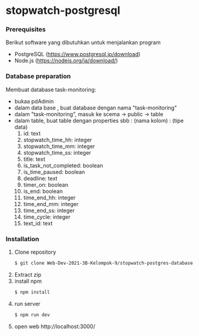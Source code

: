 # stopwatch-postgresql

### Prerequisites

Berikut software yang dibutuhkan untuk menjalankan program
- PostgreSQL (https://www.postgresql.jp/download)
- Node.js  (https://nodejs.org/ja/download/)

### Database preparation

Membuat database task-monitoring:
- bukaa pdAdmin
- dalam data base , buat database dengan nama "task-monitoring"
- dalam "task-monitoring", masuk ke scema -> public -> table
- dalam table, buat table dengan properties sbb : 
    (nama kolom) : (tipe data)
    1.  id: text
    2.  stopwatch_time_hh: integer
    3.  stopwatch_time_mm: integer
    4.  stopwatch_time_ss: integer
    5.  title: text
    6.  is_task_not_completed: boolean
    7.  is_time_paused: boolean
    8.  deadline: text
    9.  timer_on: boolean
    10. is_end: boolean
    11. time_end_hh: integer
    12. time_end_mm: integer
    13. time_end_ss: integer
    14. time_cycle: integer
    15. text_id: text
### Installation

1. Clone repository
   ```sh
   $ git clone Web-Dev-2021-3B-Kelompok-9/stopwatch-postgres-database
   ```
2. Extract zip
3. install npm  
   ```sh
   $ npm install
   ```
4. run server
   ```sh
   $ npm run dev
   ```
5. open web
   http://localhost:3000/

